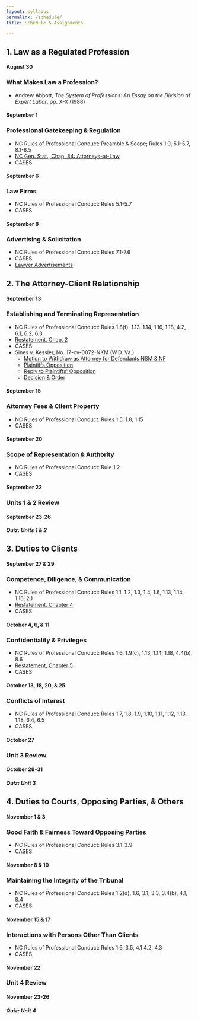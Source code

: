 ```yaml
---
layout: syllabus
permalink: /schedule/
title: Schedule & Assignments

---
```


## 1. Law as a Regulated Profession

#### August 30

### What Makes Law a Profession? 

- Andrew Abbott, *The System of Professions: An Essay on the Division of Expert Labor*, pp. X-X (1988)

#### September 1

### Professional Gatekeeping & Regulation

- NC Rules of Professional Conduct: Preamble & Scope; Rules 1.0, 5.1-5.7, 8.1-8.5
- [NC Gen. Stat., Chap. 84: Attorneys-at-Law](https://www.ncleg.gov/EnactedLegislation/Statutes/HTML/ByChapter/Chapter_84.html)
- CASES 

#### September 6

### Law Firms

- NC Rules of Professional Conduct: Rules 5.1-5.7
- CASES

#### September 8

### Advertising & Solicitation

- NC Rules of Professional Conduct: Rules 7.1-7.6
- CASES
- [Lawyer Advertisements](https://www.emfink.net/Presentations/slides/AttorneyAdvertising.html)

## 2. The Attorney-Client Relationship

#### September 13

### Establishing and Terminating Representation 

- NC Rules of Professional Conduct: Rules 1.8(f), 1.13, 1.14, 1.16, 1.18, 4.2, 6.1, 6.2, 6.3
- [Restatement, Chap. 2](https://www.emfink.net/ProfessionalResponsibility/statutes/Restatement_Chap2)
- CASES
- Sines v. Kessler, No. 17-cv-0072-NKM (W.D. Va.)
	- [Motion to Withdraw as Attorney for Defendants NSM & NF](https://www.emfink.net/ProfessionalResponsibility/assets/materials/TerminatingRepresentation/Sines_Kessler-Withdrawal-NSM-Motion.pdf)
	- [Plaintiffs Opposition](https://www.emfink.net/ProfessionalResponsibility/assets/materials/TerminatingRepresentation/Sines_Kessler-Withdrawal-NSM-Opposition.pdf)
	- [Reply to Plaintiffs' Opposition](https://www.emfink.net/ProfessionalResponsibility/assets/materials/TerminatingRepresentation/Sines_Kessler-Withdrawal-NSM-Reply.pdf)
	- [Decision & Order](https://www.emfink.net/ProfessionalResponsibility/assets/materials/TerminatingRepresentation/Sines_Kessler-Withdrawal-NSM-Order.pdf)

#### September 15

### Attorney Fees & Client Property

- NC Rules of Professional Conduct: Rules 1.5, 1.8, 1.15
- CASES

#### September 20

### Scope of Representation & Authority

- NC Rules of Professional Conduct: Rule 1.2
- CASES

#### September 22

### Units 1 & 2 Review

#### September 23-26

##### Quiz: Units 1 & 2 

## 3. Duties to Clients 

#### September 27 & 29

### Competence, Diligence, & Communication

- NC Rules of Professional Conduct: Rules 1.1, 1.2, 1.3, 1.4, 1.6, 1.13, 1.14, 1.16, 2.1
- [Restatement, Chapter 4](https://www.emfink.net/ProfessionalResponsibility/statutes/Restatement_Chap4)
- CASES 

#### October 4, 6, & 11

### Confidentiality & Privileges

- NC Rules of Professional Conduct: Rules 1.6, 1.9(c), 1.13, 1.14, 1.18, 4.4(b), 8.6
- [Restatement, Chapter 5](https://www.emfink.net/ProfessionalResponsibility/statutes/Restatement_Chap5)
- CASES 

#### October 13, 18, 20, & 25

### Conflicts of Interest

- NC Rules of Professional Conduct: Rules 1.7, 1.8, 1.9, 1.10, 1,11, 1.12, 1.13, 1.18, 6.4, 6.5
- CASES 

#### October 27

### Unit 3 Review 

#### October 28-31

##### Quiz: Unit 3 

## 4. Duties to Courts, Opposing Parties, & Others

#### November 1 & 3

### Good Faith & Fairness Toward Opposing Parties

- NC Rules of Professional Conduct: Rules 3.1-3.9
- CASES

#### November 8 & 10

### Maintaining the Integrity of the Tribunal

- NC Rules of Professional Conduct: Rules 1.2(d), 1.6, 3.1, 3.3, 3.4(b), 4.1, 8.4
- CASES

#### November 15 & 17

### Interactions with Persons Other Than Clients

- NC Rules of Professional Conduct: Rules 1.6, 3.5, 4.1 4.2, 4.3
- CASES

#### November 22

### Unit 4 Review 

#### November 23-26

##### Quiz: Unit 4 